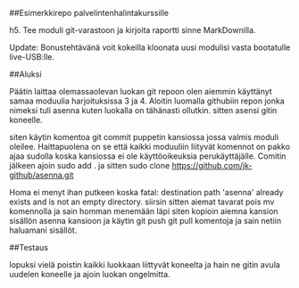 ##Esimerkkirepo palvelintenhalintakurssille

h5. Tee moduli git-varastoon ja kirjoita raportti sinne MarkDownilla.

Update: Bonustehtävänä voit kokeilla kloonata uusi modulisi vasta bootatulle live-USB:lle.

##Aluksi

Päätin laittaa olemassaolevan luokan git repoon olen aiemmin käyttänyt samaa moduulia harjoituksissa 3 ja 4.
Aloitin luomalla githubiin repon jonka nimeksi tuli asenna kuten luokalla on tähänasti ollutkin. sitten asensi gitin koneelle.

siten käytin komentoa git commit puppetin kansiossa jossa valmis moduli oleilee. Haittapuolena on se että kaikki moduuliin liityvät komennot on pakko ajaa sudolla koska kansiossa ei ole käyttöoikeuksia perukäyttäjälle. Comitin jälkeen ajoin sudo add . ja sitten sudo clone https://github.com/jk-github/asenna.git

Homa ei menyt ihan putkeen koska fatal: destination path 'asenna' already exists and is not an empty directory. siirsin sitten aiemat tavarat pois mv komennolla ja sain homman menemään läpi siten kopioin aiemna kansion sisällön asenna kansioon ja käytin git push git pull komentoja ja sain netiin haluamani sisällöt.


##Testaus

lopuksi vielä poistin kaikki luokkaan liittyvät koneelta ja hain ne gitin avula uudelen koneelle ja ajoin luokan ongelmitta.
